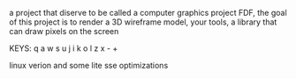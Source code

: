 a project that diserve to be called a computer graphics project FDF, the goal of this project is to render a 3D wireframe model, your tools, a library that can draw pixels on the screen

KEYS: q a w s u j i k o l z x - +

linux verion and some lite sse optimizations
